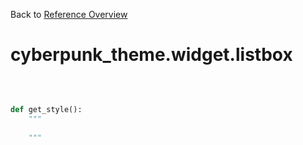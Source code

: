 
Back to [Reference Overview](https://github.com/pyrustic/cyberpunk-theme/blob/master/docs/reference/README.md)

# cyberpunk\_theme.widget.listbox



<br>


```python

def get_style():
    """
    
    """

```

